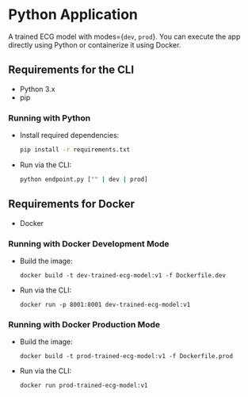 # Python Application

A trained ECG model with modes={`dev`, `prod`}. You can execute the app directly using Python or containerize it using Docker.

## Requirements for the CLI

- Python 3.x
- pip

### Running with Python

- Install required dependencies:
  ```bash
  pip install -r requirements.txt
  ```
- Run via the CLI:
  ```bash
  python endpoint.py ["" | dev | prod]
  ```

## Requirements for Docker

- Docker

### Running with Docker Development Mode

- Build the image:
  ```docker
  docker build -t dev-trained-ecg-model:v1 -f Dockerfile.dev
  ```
- Run via the CLI:
  ```docker
  docker run -p 8001:8001 dev-trained-ecg-model:v1
  ```

### Running with Docker Production Mode

- Build the image:
  ```docker
  docker build -t prod-trained-ecg-model:v1 -f Dockerfile.prod
  ```
- Run via the CLI:
  ```docker
  docker run prod-trained-ecg-model:v1
  ```

